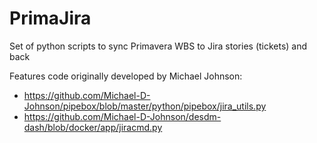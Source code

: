 # PrimaJira
Set of python scripts to sync Primavera WBS to Jira stories (tickets) and back

Features code originally developed by Michael Johnson:
* https://github.com/Michael-D-Johnson/pipebox/blob/master/python/pipebox/jira_utils.py
* https://github.com/Michael-D-Johnson/desdm-dash/blob/docker/app/jiracmd.py